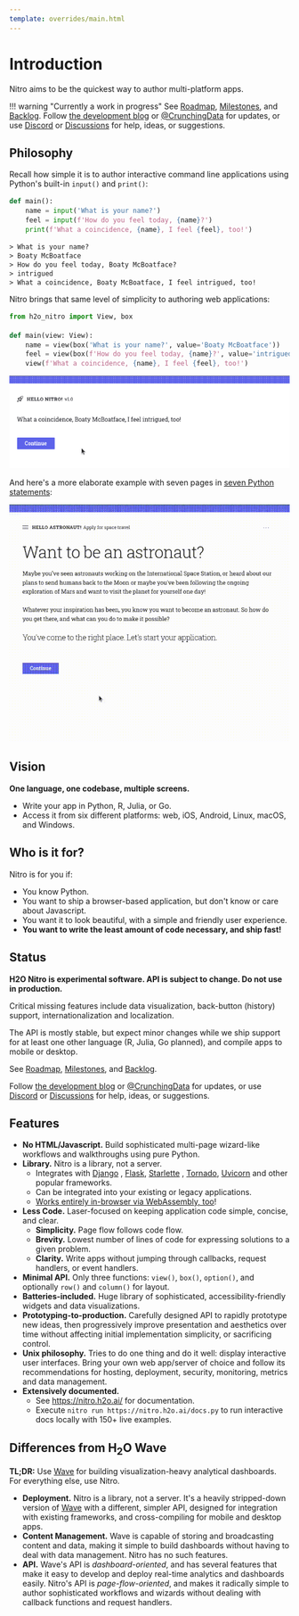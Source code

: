 ```yaml
---
template: overrides/main.html
---
```

# Introduction

Nitro aims to be the quickest way to author multi-platform apps.


!!! warning "Currently a work in progress"
    See [Roadmap](https://github.com/h2oai/nitro/issues/4),
    [Milestones](https://github.com/h2oai/nitro/milestones), and
    [Backlog](https://github.com/h2oai/nitro/issues/15).
    Follow [the development blog](https://wrong.technology/tags/nitro/) or
    [@CrunchingData](https://twitter.com/CrunchingData) for updates, or use
    [Discord](https://discord.gg/6RUdk2CPgw) or
    [Discussions](https://github.com/h2oai/nitro/discussions) for help, ideas, or suggestions.

## Philosophy

Recall how simple it is to author interactive command line applications using Python's built-in `input()` and `print()`:

```py
def main():
    name = input('What is your name?')
    feel = input(f'How do you feel today, {name}?')
    print(f'What a coincidence, {name}, I feel {feel}, too!')
```

```
> What is your name?
> Boaty McBoatface
> How do you feel today, Boaty McBoatface?
> intrigued
> What a coincidence, Boaty McBoatface, I feel intrigued, too!
```

Nitro brings that same level of simplicity to authoring web applications:

```py
from h2o_nitro import View, box

def main(view: View):
    name = view(box('What is your name?', value='Boaty McBoatface'))
    feel = view(box(f'How do you feel today, {name}?', value='intrigued'))
    view(f'What a coincidence, {name}, I feel {feel}, too!')
```

![Hello World app](assets/images/app-basic.gif)

And here's a more elaborate example with seven pages in [seven Python statements](https://github.com/h2oai/nitro/blob/main/py/demo/space_flight.py):

![Recruitment app](assets/images/app-recruitment.gif)

## Vision

**One language, one codebase, multiple screens.**

- Write your app in Python, R, Julia, or Go.
- Access it from six different platforms: web, iOS, Android, Linux, macOS, and Windows.

## Who is it for?

Nitro is for you if:

- You know Python.
- You want to ship a browser-based application, but don't know or care about Javascript.
- You want it to look beautiful, with a simple and friendly user experience.
- **You want to write the least amount of code necessary, and ship fast!**

## Status

**H2O Nitro is experimental software. API is subject to change. Do not use in production.**

Critical missing features include data visualization, back-button (history) support, internationalization and localization.

The API is mostly stable, but expect minor changes while we ship support for at least one other 
language (R, Julia, Go  planned), and compile apps to mobile or desktop.

See [Roadmap](https://github.com/h2oai/nitro/issues/4),
[Milestones](https://github.com/h2oai/nitro/milestones), and
[Backlog](https://github.com/h2oai/nitro/issues/15).

Follow [the development blog](https://wrong.technology/tags/nitro/) or
[@CrunchingData](https://twitter.com/CrunchingData) for updates, or use
[Discord](https://discord.gg/6RUdk2CPgw) or
[Discussions](https://github.com/h2oai/nitro/discussions) for help, ideas, or suggestions.

## Features

- **No HTML/Javascript.** Build sophisticated multi-page wizard-like workflows and walkthroughs using pure Python.
- **Library.** Nitro is a library, not a server.
    - Integrates with [Django](https://www.djangoproject.com/) , [Flask](https://flask.palletsprojects.com/), 
      [Starlette](https://www.starlette.io/) , [Tornado](https://www.tornadoweb.org/), [Uvicorn](https://www.uvicorn.org/) 
      and other popular frameworks.
    - Can be integrated into your existing or legacy applications.
    - [Works entirely in-browser via WebAssembly, too](reference/wasm.md)!
- **Less Code.** Laser-focused on keeping application code simple, concise, and clear.
    - **Simplicity.** Page flow follows code flow.
    - **Brevity.** Lowest number of lines of code for expressing solutions to a given problem.
    - **Clarity.** Write apps without jumping through callbacks, request handlers, or event handlers.
- **Minimal API.** Only three functions: `view()`, `box()`, `option()`, and optionally `row()` and `column()` for
  layout.
- **Batteries-included.** Huge library of sophisticated, accessibility-friendly widgets and data visualizations.
- **Prototyping-to-production.** Carefully designed API to rapidly prototype new ideas, then progressively improve
  presentation and aesthetics over time without affecting initial implementation simplicity, or sacrificing control.
- **Unix philosophy.** Tries to do one thing and do it well: display interactive user interfaces. Bring your own web
  app/server of choice and follow its recommendations for hosting, deployment, security, monitoring, metrics and data
  management.
- **Extensively documented.**
    - See https://nitro.h2o.ai/ for documentation.
    - Execute `nitro run https://nitro.h2o.ai/docs.py` to run interactive docs locally with 150+ live examples.

## Differences from H<sub>2</sub>O Wave

**TL;DR:** Use [Wave](https://wave.h2o.ai/) for building visualization-heavy analytical dashboards. For everything else,
use Nitro.

- **Deployment.** Nitro is a library, not a server. It's a heavily stripped-down version of [Wave](https://wave.h2o.ai/)
  with a different, simpler API, designed for integration with existing frameworks, and cross-compiling for mobile and
  desktop apps.
- **Content Management.** Wave is capable of storing and broadcasting content and data, making it simple to build
  dashboards without having to deal with data management. Nitro has no such features.
- **API.** Wave's API is *dashboard-oriented*, and has several features that make it easy to develop and deploy
  real-time analytics and dashboards easily. Nitro's API is *page-flow-oriented*, and makes it radically simple to
  author sophisticated workflows and wizards without dealing with callback functions and request handlers.
